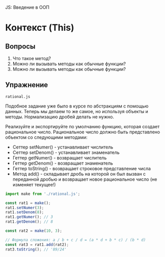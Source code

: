 JS: Введение в ООП

# Контекст (This)

## Вопросы

1. Что такое метод?
2. Можно ли вызывать методы как обычные функции?
3. Можно ли вызывать методы как обычные функции?

## Упражнение

`rational.js`

Подобное задание уже было в курсе по абстракциям с помощью данных. Теперь мы делаем то же самое, но используя объекты и методы. Нормализацию дробей делать не нужно.

Реализуйте и экспортируйте по умолчанию функцию, которая создает рациональное число. Рациональное число должно быть представлено объектом со следующими методами:

- Сеттер setNumer() - устанавливает числитель
- Сеттер setDenom() - устанавливает знаменатель
- Геттер getNumer() - возвращает числитель
- Геттер getDenom() - возвращает знаменатель
- Геттер toString() - возвращает строковое представление числа
- Метод add() - складывает дробь на которой он был вызван с переданной дробью и возвращает новое рациональное число (не изменяет текущее!)

```javascript
import make from './rational.js';

const rat1 = make();
rat1.setNumer(3);
rat1.setDenom(8);
rat1.getNumer(); // 3
rat1.getDenom(); // 8

const rat2 = make(10, 3);

// Формула сложения: a / b + c / d = (a * d + b * c) / (b * d)
const rat3 = rat1.add(rat2);
rat3.toString(); // '89/24'
```
